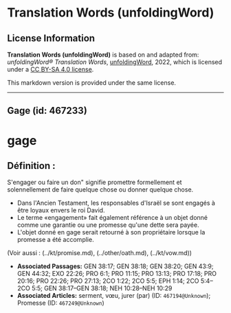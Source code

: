 # Translation Words (unfoldingWord)

## License Information

**Translation Words (unfoldingWord)** is based on and adapted from: _unfoldingWord® Translation Words_, [unfoldingWord](https://unfoldingword.org/utw), 2022, which is licensed under a [CC BY-SA 4.0 license](https://creativecommons.org/licenses/by-sa/4.0/legalcode.en).

This markdown version is provided under the same license.



--------------------------------

## Gage (id: 467233)

gage
====

Définition :
------------

S'engager ou faire un don" signifie promettre formellement et solennellement de faire quelque chose ou donner quelque chose.

* Dans l'Ancien Testament, les responsables d'Israël se sont engagés à être loyaux envers le roi David.
* Le terme «engagement» fait également référence à un objet donné comme une garantie ou une promesse qu'une dette sera payée.
* L'objet donné en gage serait retourné à son propriétaire lorsque la promesse a été accomplie.

(Voir aussi : (../kt/promise.md), (../other/oath.md), (../kt/vow.md))

* **Associated Passages:** GEN 38:17; GEN 38:18; GEN 38:20; GEN 43:9; GEN 44:32; EXO 22:26; PRO 6:1; PRO 11:15; PRO 13:13; PRO 17:18; PRO 20:16; PRO 22:26; PRO 27:13; 2CO 1:22; 2CO 5:5; EPH 1:14; 2CO 5:4–2CO 5:5; GEN 38:17–GEN 38:18; NEH 10:28–NEH 10:29
* **Associated Articles:** serment, vœu, jurer (par) (ID: `467194@Unknown`); Promesse (ID: `467249@Unknown`)

